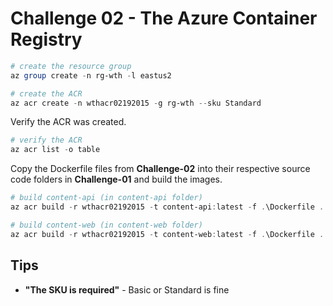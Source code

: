 # Challenge 02 - The Azure Container Registry

```powershell
# create the resource group
az group create -n rg-wth -l eastus2

# create the ACR
az acr create -n wthacr02192015 -g rg-wth --sku Standard
```

Verify the ACR was created.

```powershell
# verify the ACR
az acr list -o table
```

Copy the Dockerfile files from **Challenge-02** into their respective source code folders in **Challenge-01** and build the images.

```powershell
# build content-api (in content-api folder)
az acr build -r wthacr02192015 -t content-api:latest -f .\Dockerfile .

# build content-web (in content-web folder)
az acr build -r wthacr02192015 -t content-web:latest -f .\Dockerfile .
```

## Tips
- **"The SKU is required"** - Basic or Standard is fine